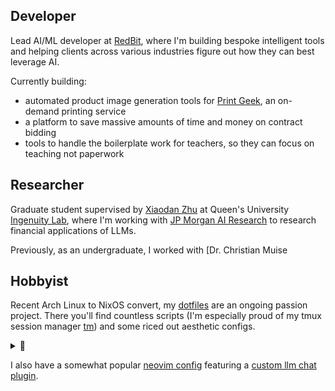 ## Developer

Lead AI/ML developer at [RedBit](https://redbitdev.com), where I'm
building bespoke intelligent tools and helping clients across various industries
figure out how they can best leverage AI.

Currently building:

- automated product image generation tools for [Print Geek](https://www.printgeek.ca/), an on-demand printing service
- a platform to save massive amounts of time and money on contract bidding
- tools to handle the boilerplate work for teachers, so they can focus on teaching not paperwork

## Researcher

Graduate student supervised by [Xiaodan Zhu](https://www.xiaodanzhu.com/)
at Queen's University [Ingenuity Lab](https://ingenuitylabs.queensu.ca/), where
I'm working with [JP Morgan AI Research](https://www.jpmorgan.com/technology/artificial-intelligence)
to research financial applications of LLMs.

Previously, as an undergraduate, I worked with [Dr. Christian Muise

## Hobbyist

Recent Arch Linux to NixOS convert, my [dotfiles](https://github.com/e-cal/dotfiles)
are an ongoing passion project. There you'll find countless scripts
(I'm especially proud of my tmux session manager [tm](https://github.com/e-cal/dotfiles/blob/main/shared/scripts/tm)) 
and some riced out aesthetic configs.

<details>
<summary>👀</summary>

![dotfiles](static/images/dotfiles.png)
</details>

I also have a somewhat popular [neovim config](https://github.com/e-cal/evim)
featuring a [custom llm chat plugin](https://github.com/e-cal/chat.nvim).


